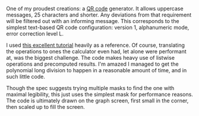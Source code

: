 One of my proudest creations: a [QR code](https://en.wikipedia.org/wiki/QR_code) generator. It allows uppercase messages, 25 characters and shorter. Any deviations from that requirement will be filtered out with an informing message. This corresponds to the simplest text-based QR code configuration: version 1, alphanumeric mode, error correction level L.

I used [this excellent tutorial](https://www.thonky.com/qr-code-tutorial/introduction) heavily as a reference. Of course, translating the operations to ones the calculator even had, let alone were performant at, was the biggest challenge. The code makes heavy use of listwise operations and precomputed results. I'm amazed I managed to get the polynomial long division to happen in a reasonable amount of time, and in such little code.

Though the spec suggests trying multiple masks to find the one with maximal legibility, this just uses the simplest mask for performance reasons. The code is ultimately drawn on the graph screen, first small in the corner, then scaled up to fill the screen.
